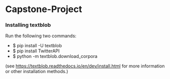 # Capstone-Project

### Installing textblob

Run the following two commands:
* $ pip install -U textblob
* $ pip install TwitterAPI
* $ python -m textblob.download_corpora

(see https://textblob.readthedocs.io/en/dev/install.html for more information or other installation methods.)
